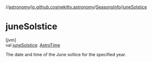 //[astronomy](../../../index.md)/[io.github.cosinekitty.astronomy](../index.md)/[SeasonsInfo](index.md)/[juneSolstice](june-solstice.md)

# juneSolstice

[jvm]\
val [juneSolstice](june-solstice.md): [AstroTime](../-astro-time/index.md)

The date and time of the June soltice for the specified year.
